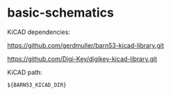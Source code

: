 # basic-schematics

KiCAD dependencies:

https://github.com/gerdmuller/barn53-kicad-library.git

https://github.com/Digi-Key/digikey-kicad-library.git

KiCAD path:

```${BARN53_KICAD_DIR}```
